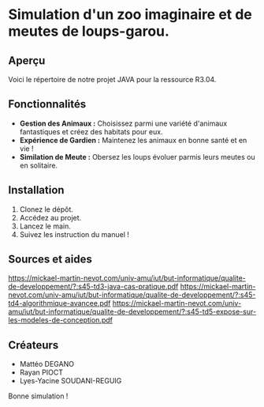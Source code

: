 # Simulation d'un zoo imaginaire et de meutes de loups-garou.

## Aperçu

Voici le répertoire de notre projet JAVA pour la ressource R3.04.

## Fonctionnalités

- **Gestion des Animaux :** Choisissez parmi une variété d'animaux fantastiques et créez des habitats pour eux.
- **Expérience de Gardien :** Maintenez les animaux en bonne santé et en vie !
- **Similation de Meute :** Obersez les loups évoluer parmis leurs meutes ou en solitaire.

## Installation

1. Clonez le dépôt.
2. Accédez au projet.
3. Lancez le main.
4. Suivez les instruction du manuel !

## Sources et aides

https://mickael-martin-nevot.com/univ-amu/iut/but-informatique/qualite-de-developpement/?:s45-td3-java-cas-pratique.pdf
https://mickael-martin-nevot.com/univ-amu/iut/but-informatique/qualite-de-developpement/?:s45-td4-algorithmique-avancee.pdf
https://mickael-martin-nevot.com/univ-amu/iut/but-informatique/qualite-de-developpement/?:s45-td5-expose-sur-les-modeles-de-conception.pdf

## Créateurs

- Mattéo DEGANO
- Rayan PIOCT
- Lyes-Yacine SOUDANI-REGUIG

Bonne simulation !
